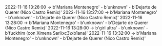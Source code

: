 2022-11-16 13:26:00 -> b'Mariana Montenegro' - b'unknown' - b'Dejarte de Querer (Nico Castro Remix)'
2022-11-16 13:27:00 -> b'Mariana Montenegro' - b'unknown' - b'Dejarte de Querer (Nico Castro Remix)'
2022-11-16 13:28:00 -> b'Mariana Montenegro' - b'unknown' - b'Dejarte de Querer (Nico Castro Remix)'
2022-11-16 13:28:00 -> b'girl ultra' - b'unknown' - b'fuckhim (con Ximena Sari\xc3\xb1ana)'
2022-11-16 13:32:00 -> b'Mariana Montenegro' - b'unknown' - b'Dejarte de Querer (Nico Castro Remix)'
